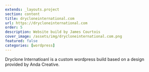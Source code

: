 ```yaml
---
extends: _layouts.project
section: content
title: drycloneinternational.com
url: https://drycloneinternational.com
order: 5
description: Website build by James Courtois
cover_image: /assets/img/drycloneinternational.com.png
featured: false
categories: [wordpress]
---
```


Dryclone Internatioanl is a custom wordpress build based on a design provided by Anda Creative. 